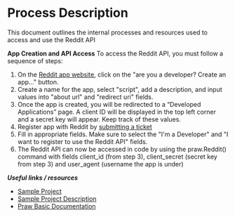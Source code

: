 # Process Description
This document outlines the internal processes and resources used to access and use the Reddit API


**App Creation and API Access**
To access the Reddit API, you must follow a sequence of steps: 
1. On the [Reddit app website](https://www.reddit.com/prefs/apps), click on the "are you a developer? Create an app..." button. 
2. Create a name for the app, select "script", add a description, and input values into "about url" and "redirect uri" fields. 
3. Once the app is created, you will be redirected to a “Developed Applications” page. A client ID will be displayed in the top left corner and a secret key will appear. Keep track of these values. 
4. Register app with Reddit by [submitting a ticket](https://support.reddithelp.com/hc/en-us/requests/new?ticket_form_id=14868593862164)
5. Fill in appropriate fields. Make sure to select the "I'm a Developer" and "I want to register to use the Reddit API" fields. 
6. The Reddit API can now be accessed in code by using the praw.Reddit() command with fields client_id (from step 3), client_secret (secret key from step 3) and user_agent (username the app is under)


***Useful links / resources***
- [Sample Project](https://github.com/tstewart161/Reddit_Sentiment_Trader)
- [Sample Project Description](https://www.reddit.com/r/algotrading/comments/nyi94x/i_made_an_algo_that_tracks_sentiment_on_reddit/)
- [Praw Basic Documentation](https://praw.readthedocs.io/en/stable/getting_started/quick_start.html)
